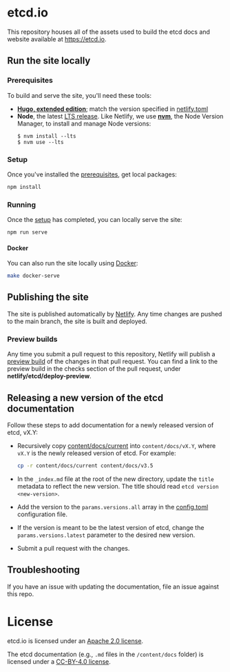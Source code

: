 # etcd.io

This repository houses all of the assets used to build the etcd docs and website available at https://etcd.io.

## Run the site locally

### Prerequisites

To build and serve the site, you'll need these tools:

- **[Hugo, extended edition][hugo-install]**; match the version specified in
  [netlify.toml](netlify.toml)
- **Node**, the latest [LTS release][]. Like Netlify, we use **[nvm][]**, the
  Node Version Manager, to install and manage Node versions:
  ```console
  $ nvm install --lts
  $ nvm use --lts
  ```

### Setup

Once you've installed the [prerequisites](#prerequisites), get local packages:

```bash
npm install
```

### Running

Once the [setup](#setup) has completed, you can locally serve the site:

```bash
npm run serve
```

#### Docker

You can also run the site locally using [Docker](https://docker.com):

```bash
make docker-serve
```

## Publishing the site

The site is published automatically by [Netlify](https://netlify.com). Any time
changes are pushed to the main branch, the site is built and deployed.

### Preview builds

Any time you submit a pull request to this repository, Netlify will publish a
[preview
build](https://www.netlify.com/blog/2016/07/20/introducing-deploy-previews-in-netlify/)
of the changes in that pull request. You can find a link to the preview build in
the checks section of the pull request, under **netlify/etcd/deploy-preview**.

## Releasing a new version of the etcd documentation

Follow these steps to add documentation for a newly released version of etcd, vX.Y:

* Recursively copy [content/docs/current](content/docs/current) into
  `content/docs/vX.Y`, where `vX.Y` is the newly released version of etcd. For example:

    ```bash
    cp -r content/docs/current content/docs/v3.5
    ```

* In the `_index.md` file at the root of the new directory, update the `title`
  metadata to reflect the new version. The title should read `etcd version
  <new-version>`.
* Add the version to the `params.versions.all` array in the
  [config.toml](config.toml) configuration file.
* If the version is meant to be the latest version of etcd, change the
  `params.versions.latest` parameter to the desired new version.
* Submit a pull request with the changes.

## Troubleshooting

If you have an issue with updating the documentation, file an issue against this
repo.

[hugo-install]: https://gohugo.io/getting-started/installing
[LTS release]: https://nodejs.org/en/about/releases/
[nvm]: https://github.com/nvm-sh/nvm/blob/master/README.md#installing-and-updating

# License

etcd.io is licensed under an [Apache 2.0 license](./LICENSE).

The etcd documentation (e.g., `.md` files in the `/content/docs` folder) is licensed under a [CC-BY-4.0 license](./LICENSE-docs). 
